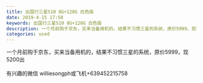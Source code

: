 ```yaml
---
title: 出国行三星S10 8G+128G 白色版
date: 2019-4-15 17:58
keywords: 出国行三星S10 8G+128G 白色版
description: 一个月前购于京东，买来当备用机的，结果不习惯三星的系统，原价5999，现5200出有兴趣的微信williesongph或飞机+639452215758
categories: used
---
```

<td class="t_f" id="postmessage_3507373">

一个月前购于京东，买来当备用机的，结果不习惯三星的系统，原价5999，现5200出<br/>
<br/>
有兴趣的微信 williesongph或飞机+639452215758</td>
